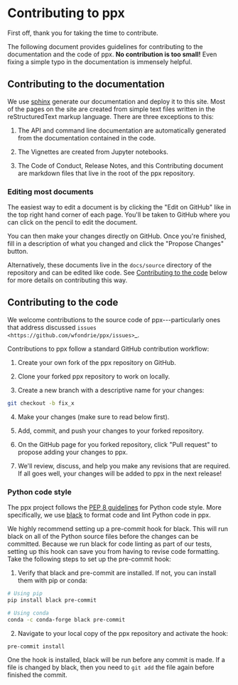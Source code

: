 # Contributing to ppx

First off, thank you for taking the time to contribute.

The following document provides guidelines for contributing to the
documentation and the code of ppx. **No contribution is too small!** Even
fixing a simple typo in the documentation is immensely helpful.


## Contributing to the documentation

We use [sphinx](https://www.sphinx-doc.org/en/master/) generate our
documentation and deploy it to this site. Most of the pages on the site are
created from simple text files written in the reStructuredText markup language.
There are three exceptions to this:

1. The API and command line documentation are automatically generated from the
   documentation contained in the code.

2. The Vignettes are created from Jupyter notebooks.

3. The Code of Conduct, Release Notes, and this Contributing document are 
   markdown files that live in the root of the ppx repository.

### Editing most documents

The easiest way to edit a document is by clicking the "Edit on GitHub" like in
the top right hand corner of each page. You'll be taken to GitHub where
you can click on the pencil to edit the document.

You can then make your changes directly on GitHub. Once you're finished, fill
in a description of what you changed and click the "Propose Changes" button.

Alternatively, these documents live in the `docs/source` directory of the
repository and can be edited like code. See [Contributing to the
code](#contributing-to-the-code) below for more details on contributing this
way.


## Contributing to the code

We welcome contributions to the source code of ppx---particularly ones that
address discussed `issues <https://github.com/wfondrie/ppx/issues>`_.

Contributions to ppx follow a standard GitHub contribution workflow:

1. Create your own fork of the ppx repository on GitHub.

2. Clone your forked ppx repository to work on locally.

3. Create a new branch with a descriptive name for your changes:

```bash
git checkout -b fix_x
```

4. Make your changes (make sure to read below first).

5. Add, commit, and push your changes to your forked repository.

6. On the GitHub page for you forked repository, click "Pull request" to propose
   adding your changes to ppx.

7. We'll review, discuss, and help you make any revisions that are required. If
   all goes well, your changes will be added to ppx in the next release!


### Python code style

The ppx project follows the [PEP 8
guidelines](https://www.python.org/dev/peps/pep-0008/) for Python code style.
More specifically, we use [black](https://black.readthedocs.io/en/stable/) to
format code and lint Python code in ppx.

We highly recommend setting up a pre-commit hook for black. This will run black
on all of the Python source files before the changes can be committed. Because
we run black for code linting as part of our tests, setting up this hook can
save you from having to revise code formatting. Take the following steps to set
up the pre-commit hook:

1. Verify that black and pre-commit are installed. If not, you can install them
   with pip or conda:

```bash
# Using pip
pip install black pre-commit

# Using conda
conda -c conda-forge black pre-commit
```

2. Navigate to your local copy of the ppx repository and activate the hook:
```bash
pre-commit install
```

One the hook is installed, black will be run before any commit is made. If a
file is changed by black, then you need to `git add` the file again before
finished the commit.
